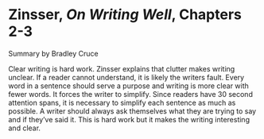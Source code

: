 # Zinsser, _On Writing Well_, Chapters 2-3

Summary by Bradley Cruce 

Clear writing is hard work. Zinsser explains that clutter makes writing unclear. If a reader cannot understand, it is likely the writers fault. Every word in a sentence should serve a purpose and writing is more clear with fewer words. It forces the writer to simplify. Since readers have 30 second attention spans, it is necessary to simplify each sentence as much as possible. A writer should always ask themselves what they are trying to say and if they’ve said it. This is hard work but it makes the writing interesting and clear. 
